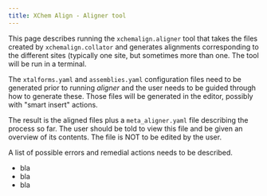 ```yaml
---
title: XChem Align - Aligner tool
---
```


This page describes running the `xchemalign.aligner` tool that takes the files created by `xchemalign.collator`
and generates alignments corresponding to the different sites (typically one site, but sometimes more than one.
The tool will be run in a terminal.

The `xtalforms.yaml` and `assemblies.yaml` configuration files need to be generated prior to running *aligner*
and the user needs to be guided through how to generate these. Those files will be generated in the editor,
possibly with "smart insert" actions.

The result is the aligned files plus a `meta_aligner.yaml` file describing the process so far.
The user should be told to view this file and be given an overview of its contents.
The file is NOT to be edited by the user.

A list of possible errors and remedial actions needs to be described.

- bla
- bla
- bla
